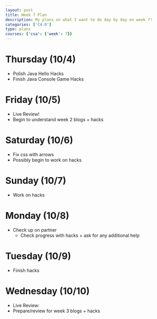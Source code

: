```yaml
---
layout: post
title: Week 7 Plan
description: My plans on what I want to do day by day on week 7!
categories: ['C4.0']
type: plans
courses: {'csa': {'week': 7}}
---
```


# Thursday (10/4)
- Polish Java Hello Hacks
- Finish Java Console Game Hacks

# Friday (10/5)
- Live Review!
- Begin to understand week 2 blogs + hacks

# Saturday (10/6)
- Fix css with arrows
- Possibly begin to work on hacks

# Sunday (10/7)
- Work on hacks

# Monday (10/8)
- Check up on partner
    - Check progress with hacks + ask for any additional help

# Tuesday (10/9)
- Finish hacks

# Wednesday (10/10)
- Live Review:
- Prepare/review for week 3 blogs + hacks


